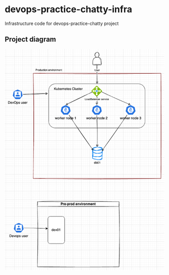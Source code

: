 # devops-practice-chatty-infra
Infrastructure code for devops-practice-chatty project

## Project diagram
![Devops-practice-chatty](https://raw.githubusercontent.com/Abu-Zakaria/devops-practice-chatty-infra/main/Devops-practice-chatty.png)

